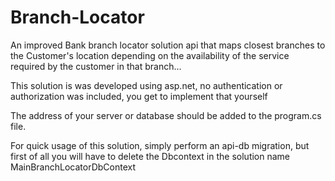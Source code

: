 # Branch-Locator
An improved Bank branch locator solution api that maps closest branches to the Customer's location depending on the availability of the service required by the customer in that branch... 

This solution is was developed using asp.net, no authentication or authorization was included, you get to implement that yourself

The address of your server or database should be added to the program.cs file.

For quick usage of this solution, simply perform an api-db migration, but first of all you will have to delete the Dbcontext in the solution name MainBranchLocatorDbContext
